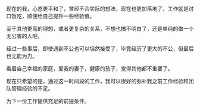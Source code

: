 现在的我，心态更平和了，曾经不合实际的想法，现在也更加落地了，工作就是讨口饭吃，顺便给自己提升一些经验值。

至于其他更高的理想，或者更复杂的关系，不想也搞不明白了，还是单纯的做一个无公害的人吧，

经过一些事后，即使遇到不公也可以坦然接受了，毕竟经历了更大的不公，但最后也无能为力。

看着自己幸福的家庭，爱我的妻子，健康的孩子，觉得其他都不重要了。

现在只希望的是，通过这一时间段的工作，我可以很好的弥补我之前工作经验和团队管理经验的不足。

为下一份工作提供充足的前提条件。 